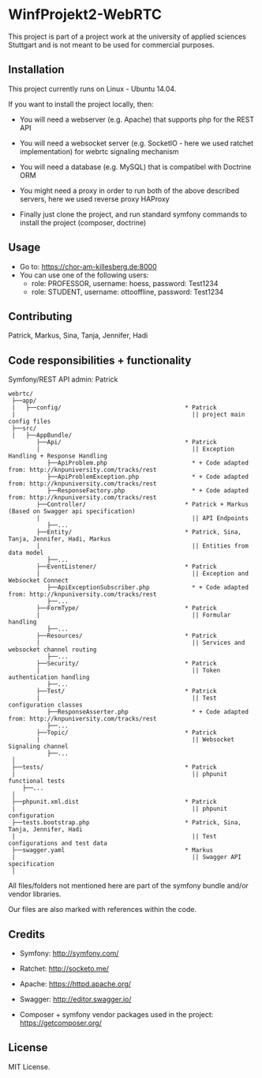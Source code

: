 # WinfProjekt2-WebRTC

This project is part of a project work at the university of applied sciences Stuttgart and is not meant to be used for commercial purposes.

## Installation

This project currently runs on Linux - Ubuntu 14.04.

If you want to install the project locally, then:

- You will need a webserver (e.g. Apache) that supports php for the REST API
- You will need a websocket server (e.g. SocketIO - here we used ratchet implementation) for webrtc signaling mechanism
- You will need a database (e.g. MySQL) that is compatibel with Doctrine ORM
- You might need a proxy in order to run both of the above described servers, here we used reverse proxy HAProxy

- Finally just clone the project, and run standard symfony commands to install the project (composer, doctrine)

## Usage

- Go to: https://chor-am-killesberg.de:8000
- You can use one of the following users: 
  - role: PROFESSOR, username: hoess, password: Test1234
  - role: STUDENT, username: ottooffline, password: Test1234

## Contributing

Patrick, Markus, Sina, Tanja, Jennifer, Hadi

## Code responsibilities + functionality

Symfony/REST API admin: Patrick

```
webrtc/
 ├──app/                        
 |   ├──config/                                   * Patrick 
 |                                                  || project main config files
 ├──src/                        
 |   ├──AppBundle/                    
        ├──Api/                                   * Patrick 
        |                                           || Exception Handling + Response Handling
           ├──ApiProblem.php                        * + Code adapted from: http://knpuniversity.com/tracks/rest
           ├──ApiProblemException.php               * + Code adapted from: http://knpuniversity.com/tracks/rest
           ├──ResponseFactory.php                   * + Code adapted from: http://knpuniversity.com/tracks/rest
        ├──Controller/                            * Patrick + Markus (Based on Swagger api specification)
        |                                           || API Endpoints
           ├──...   
        ├──Entity/                                * Patrick, Sina, Tanja, Jennifer, Hadi, Markus
        |                                           || Entities from data model
           ├──...   
        ├──EventListener/                         * Patrick
        |                                           || Exception and Websocket Connect
           ├──ApiExceptionSubscriber.php            * + Code adapted from: http://knpuniversity.com/tracks/rest
           ├──...                                   
        ├──FormType/                              * Patrick
        |                                           || Formular handling
           ├──...   
        ├──Resources/                             * Patrick
        |                                           || Services and websocket channel routing
           ├──...   
        ├──Security/                              * Patrick
        |                                           || Token authentication handling
           ├──...   
        ├──Test/                                  * Patrick
        |                                           || Test configuration classes
           ├──ResponseAsserter.php                  * + Code adapted from: http://knpuniversity.com/tracks/rest
           ├──...                                   
        ├──Topic/                                 * Patrick
        |                                           || Websocket Signaling channel
           ├──...   
 │
 ├──tests/                                        * Patrick
 |                                                  || phpunit functional tests
    ├──...   
 │
 ├──phpunit.xml.dist                              * Patrick
 |                                                  || phpunit configuration
 ├──tests.bootstrap.php                           * Patrick, Sina, Tanja, Jennifer, Hadi 
 |                                                  || Test configurations and test data
 ├──swagger.yaml                                  * Markus 
 |                                                  || Swagger API specification
 │
```

All files/folders not mentioned here are part of the symfony bundle and/or vendor libraries.

Our files are also marked with references within the code.

## Credits

- Symfony: http://symfony.com/
- Ratchet: http://socketo.me/
- Apache: https://httpd.apache.org/
- Swagger: http://editor.swagger.io/

- Composer + symfony vendor packages used in the project: https://getcomposer.org/


## License

MIT License.
